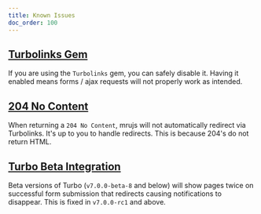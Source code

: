 ```yaml
---
title: Known Issues
doc_order: 100
---
```


## [Turbolinks Gem](#turbolinks-gem)

If you are using the `Turbolinks` gem, you can safely disable it. Having
it enabled means forms / ajax requests will not properly work as
intended.


## [204 No Content](#204-no-content)

When returning a `204 No Content`, mrujs will not automatically
redirect via Turbolinks. It's up to you to handle redirects. This is
because 204's do not return HTML.

## [Turbo Beta Integration](#turbo-integration)

Beta versions of Turbo (`v7.0.0-beta-8` and below) will show pages twice on successful
form submission that redirects causing notifications to disappear. This is fixed in
`v7.0.0-rc1` and above.

